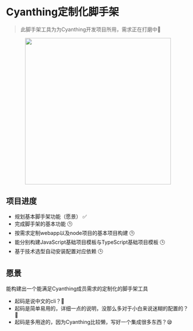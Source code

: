 # Cyanthing定制化脚手架

> 此脚手架工具为为Cyanthing开发项目所用，需求正在打磨中🔨

<p align="center">
  <img width="400" src="http://wx2.sinaimg.cn/large/0060lm7Tly1g32fevdbkgj30q80gadga.jpg">
</p>

## 项目进度

- 规划基本脚手架功能（愿景） ✅
- 完成脚手架的基本功能 🕒
- 按需求定制webapp以及node项目的基本项目构建 🕒
- 能分别构建JavaScript基础项目模板与TypeScript基础项目模板 🕒
- 基于技术选型自动安装配置对应依赖 🕒

## 愿景

能构建出一个能满足Cyanthing成员需求的定制化的脚手架工具

- 起码是说中文的cli？🤪
- 起码是简单易用的，详细一点的说明，没那么多对于小白来说迷糊的配置的？🧐
- 起码是多用途的，因为Cyanthing比较懒，写好一个集成很多东西？😪
